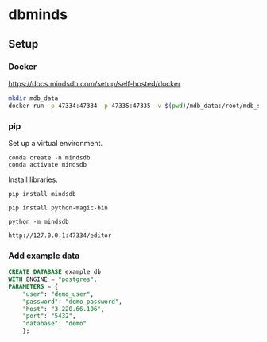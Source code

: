 # dbminds

## Setup

### Docker

https://docs.mindsdb.com/setup/self-hosted/docker

```bash
mkdir mdb_data
docker run -p 47334:47334 -p 47335:47335 -v $(pwd)/mdb_data:/root/mdb_storage mindsdb/mindsdb
```

### pip

Set up a virtual environment.

```
conda create -n mindsdb
conda activate mindsdb
```

Install libraries.

```
pip install mindsdb
```

```
pip install python-magic-bin
```

```
python -m mindsdb
```

```
http://127.0.0.1:47334/editor
```

### Add example data

```sql
CREATE DATABASE example_db
WITH ENGINE = "postgres",
PARAMETERS = {
    "user": "demo_user",
    "password": "demo_password",
    "host": "3.220.66.106",
    "port": "5432",
    "database": "demo"
    };
```